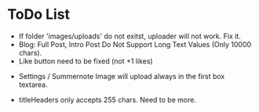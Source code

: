 ToDo List
=========

* If folder 'images/uploads' do not exitst, uploader will not work. Fix it.
* Blog: Full Post, Intro Post Do Not Support Long Text Values (Only 10000 chars).
* Like button need to be fixed (not +1 likes)
- Settings / Summernote Image will upload always in the first box textarea.
* titleHeaders only accepts 255 chars. Need to be more.